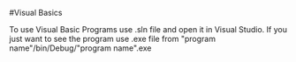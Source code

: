 #Visual Basics

To use Visual Basic Programs use .sln file and open it in Visual Studio.
If you just want to see the program use .exe file from "program name"/bin/Debug/"program name".exe 
